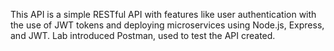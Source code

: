 This API is a simple RESTful API with features like user authentication with the use of JWT tokens and deploying microservices using Node.js, Express, and JWT.
Lab introduced Postman, used to test the API created. 